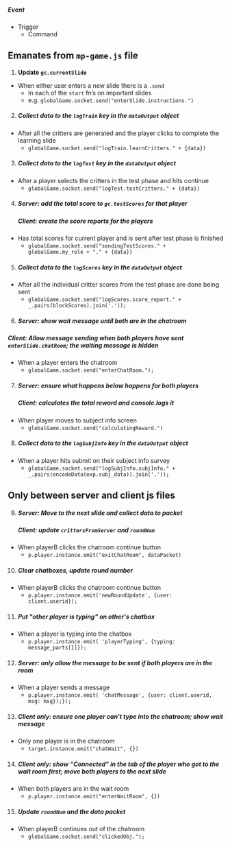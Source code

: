 ##### Event
- Trigger
  - Command

## Emanates from `mp-game.js` file

1. **Update `gc.currentSlide`**
- When either user enters a new slide there is a `.send`
  - In each of the `start` fn’s on important slides
  - e.g. `globalGame.socket.send("enterSlide.instructions.")`

2. ##### Collect data to the `logTrain` key in the `dataOutput` object
- After all the critters are generated and the player clicks to complete the learning slide
  - `globalGame.socket.send("logTrain.learnCritters." + {data})`

3. ##### Collect data to the `logTest` key in the `dataOutput` object
- After a player selects the critters in the test phase and hits continue
  - `globalGame.socket.send("logTest.testCritters." + {data})`

4. ##### Server: add the total score to `gc.testScores` for that player
    ##### Client: create the score reports for the players
- Has total scores for current player and is sent after test phase is finished
  - `globalGame.socket.send("sendingTestScores." + globalGame.my_role + "." + {data})`

5. ##### Collect data to the `logScores` key in the `dataOutput` object
- After all the individual critter scores from the test phase are done being sent
  - `globalGame.socket.send("logScores.score_report." + _.pairs(blockScores).join('.'));`

6. ##### Server: show wait message until both are in the chatroom
  ##### Client: Allow message sending when both players have sent `enterSlide.chatRoom`; the waiting message is hidden
- When a player enters the chatroom
  - `globalGame.socket.send("enterChatRoom.");`

7. ##### Server: ensure what happens below happens for both players
    ##### Client: calculates the total reward and console.logs it
- When player moves to subject info screen
  - `globalGame.socket.send("calculatingReward.")`

8. ##### Collect data to the `logSubjInfo` key in the `dataOutput` object
- When a player hits submit on their subject info survey
  - `globalGame.socket.send("logSubjInfo.subjInfo." + _.pairs(encodeData(exp.subj_data)).join('.'));`

## Only between server and client js files
9. ##### Server: Move to the next slide and collect data to packet
    ##### Client: update `crittersFromServer` and `roundNum`
- When playerB clicks the chatroom continue button
  - `p.player.instance.emit("exitChatRoom", dataPacket)`

10. ##### Clear chatboxes, update round number
- When playerB clicks the chatroom continue button
  - `p.player.instance.emit('newRoundUpdate', {user: client.userid});`

11. ##### Put "other player is typing" on other's chatbox
- When a player is typing into the chatbox
  - `p.player.instance.emit( 'playerTyping', {typing: message_parts[1]});`

12. ##### Server: only allow the message to be sent if both players are in the room
- When a player sends a message
  - `p.player.instance.emit( 'chatMessage', {user: client.userid, msg: msg});});`

13. ##### Client only: ensure one player can’t type into the chatroom; show wait message
- Only one player is in the chatroom
  - `target.instance.emit("chatWait", {})`

14. ##### Client only: show “Connected” in the tab of the player who got to the wait room first; move both players to the next slide
- When both players are in the wait room
  - `p.player.instance.emit("enterWaitRoom", {})`

15. ##### Update `roundNum` and the data packet
- When playerB continues out of the chatroom
  - `globalGame.socket.send("clickedObj.");`
